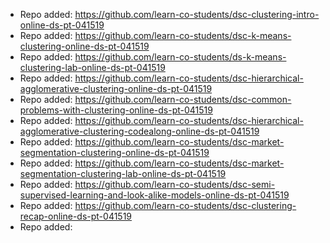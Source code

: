 
- Repo added: https://github.com/learn-co-students/dsc-clustering-intro-online-ds-pt-041519
- Repo added: https://github.com/learn-co-students/dsc-k-means-clustering-online-ds-pt-041519
- Repo added: https://github.com/learn-co-students/ds-k-means-clustering-lab-online-ds-pt-041519
- Repo added: https://github.com/learn-co-students/dsc-hierarchical-agglomerative-clustering-online-ds-pt-041519
- Repo added: https://github.com/learn-co-students/dsc-common-problems-with-clustering-online-ds-pt-041519
- Repo added: https://github.com/learn-co-students/dsc-hierarchical-agglomerative-clustering-codealong-online-ds-pt-041519
- Repo added: https://github.com/learn-co-students/dsc-market-segmentation-clustering-online-ds-pt-041519
- Repo added: https://github.com/learn-co-students/dsc-market-segmentation-clustering-lab-online-ds-pt-041519
- Repo added: https://github.com/learn-co-students/dsc-semi-supervised-learning-and-look-alike-models-online-ds-pt-041519
- Repo added: https://github.com/learn-co-students/dsc-clustering-recap-online-ds-pt-041519
- Repo added: 